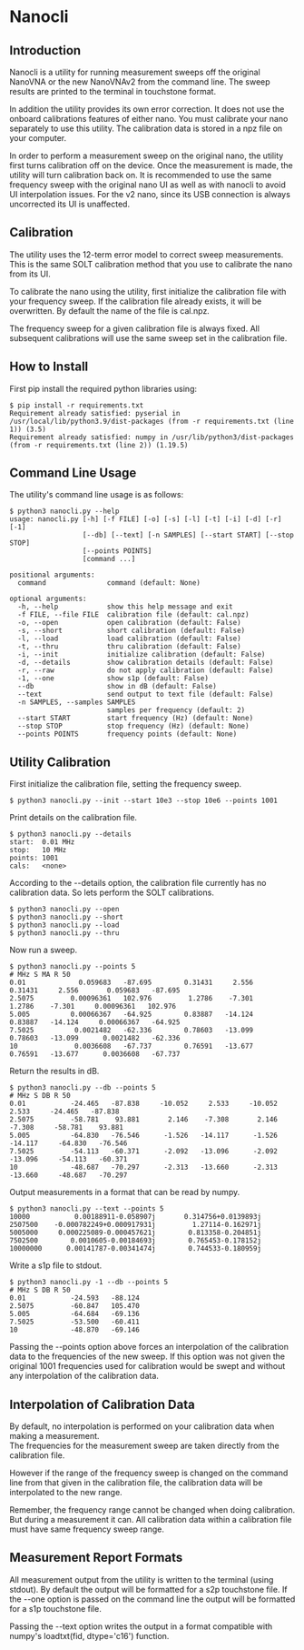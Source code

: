 # Nanocli

## Introduction

Nanocli is a utility for running measurement
sweeps off the original NanoVNA or the new NanoVNAv2
from the command line.
The sweep results are printed to the terminal
in touchstone format.

In addition the utility provides its own error correction.
It does not use the onboard calibrations features
of either nano.
You must calibrate your nano separately to use this utility.
The calibration data is stored in a npz file on your computer.

In order to perform a measurement sweep on the original nano, the
utility first turns calibration off on the device.  Once the
measurement is made, the utility will turn calibration back on.
It is recommended to use the same frequency sweep
with the original nano UI as well as with nanocli to
avoid UI interpolation issues.
For the v2 nano, since its USB connection is always uncorrected
its UI is unaffected.

## Calibration

The utility uses the 12-term error model to correct
sweep measurements.  This is the same SOLT
calibration method that you use to calibrate the nano from its UI.

To calibrate the nano using the utility, first initialize the
calibration file with your frequency sweep.
If the calibration
file already exists, it will be overwritten.  By default
the name of the file is cal.npz.

The frequency sweep for a given calibration file is always fixed.  All
subsequent calibrations will use the same sweep set in the calibration
file.

## How to Install

First pip install the required python libraries using:


```
$ pip install -r requirements.txt
Requirement already satisfied: pyserial in /usr/local/lib/python3.9/dist-packages (from -r requirements.txt (line 1)) (3.5)
Requirement already satisfied: numpy in /usr/lib/python3/dist-packages (from -r requirements.txt (line 2)) (1.19.5)
```



## Command Line Usage

The utility's command line usage is as follows:


```
$ python3 nanocli.py --help
usage: nanocli.py [-h] [-f FILE] [-o] [-s] [-l] [-t] [-i] [-d] [-r] [-1]
                  [--db] [--text] [-n SAMPLES] [--start START] [--stop STOP]
                  [--points POINTS]
                  [command ...]

positional arguments:
  command               command (default: None)

optional arguments:
  -h, --help            show this help message and exit
  -f FILE, --file FILE  calibration file (default: cal.npz)
  -o, --open            open calibration (default: False)
  -s, --short           short calibration (default: False)
  -l, --load            load calibration (default: False)
  -t, --thru            thru calibration (default: False)
  -i, --init            initialize calibration (default: False)
  -d, --details         show calibration details (default: False)
  -r, --raw             do not apply calibration (default: False)
  -1, --one             show s1p (default: False)
  --db                  show in dB (default: False)
  --text                send output to text file (default: False)
  -n SAMPLES, --samples SAMPLES
                        samples per frequency (default: 2)
  --start START         start frequency (Hz) (default: None)
  --stop STOP           stop frequency (Hz) (default: None)
  --points POINTS       frequency points (default: None)
```


## Utility Calibration

First initialize the calibration file, setting the 
frequency sweep.


```
$ python3 nanocli.py --init --start 10e3 --stop 10e6 --points 1001
```


Print details on the calibration file.


```
$ python3 nanocli.py --details
start:  0.01 MHz
stop:   10 MHz
points: 1001
cals:   <none>
```


According to the --details option, the calibration file currently has no calibration data.
So lets perform the SOLT calibrations.

```
$ python3 nanocli.py --open
$ python3 nanocli.py --short
$ python3 nanocli.py --load
$ python3 nanocli.py --thru
```

Now run a sweep.  


```
$ python3 nanocli.py --points 5
# MHz S MA R 50
0.01             0.059683   -87.695        0.31431     2.556        0.31431     2.556       0.059683   -87.695
2.5075         0.00096361   102.976         1.2786    -7.301         1.2786    -7.301     0.00096361   102.976
5.005          0.00066367   -64.925        0.83887   -14.124        0.83887   -14.124     0.00066367   -64.925
7.5025          0.0021482   -62.336        0.78603   -13.099        0.78603   -13.099      0.0021482   -62.336
10              0.0036608   -67.737        0.76591   -13.677        0.76591   -13.677      0.0036608   -67.737
```


Return the results in dB.


```
$ python3 nanocli.py --db --points 5
# MHz S DB R 50
0.01           -24.465   -87.838     -10.052     2.533     -10.052     2.533     -24.465   -87.838
2.5075         -58.781    93.881       2.146    -7.308       2.146    -7.308     -58.781    93.881
5.005          -64.830   -76.546      -1.526   -14.117      -1.526   -14.117     -64.830   -76.546
7.5025         -54.113   -60.371      -2.092   -13.096      -2.092   -13.096     -54.113   -60.371
10             -48.687   -70.297      -2.313   -13.660      -2.313   -13.660     -48.687   -70.297
```


Output measurements in a format that can be read by numpy.


```
$ python3 nanocli.py --text --points 5
10000           0.00188911-0.058907j       0.314756+0.0139893j
2507500    -0.000782249+0.000917931j         1.27114-0.162971j
5005000     0.000225089-0.000457621j        0.813358-0.204851j
7502500        0.0010605-0.00184693j        0.765453-0.178152j
10000000      0.00141787-0.00341474j        0.744533-0.180959j
```


Write a s1p file to stdout.


```
$ python3 nanocli.py -1 --db --points 5
# MHz S DB R 50
0.01           -24.593   -88.124
2.5075         -60.847   105.470
5.005          -64.684   -69.136
7.5025         -53.500   -60.411
10             -48.870   -69.146
```


Passing the --points option above
forces an interpolation of the calibration data
to the frequencies of the new sweep.  If this option was not given
the original 1001 frequencies used for calibration would be swept
and without any interpolation of the calibration data.

## Interpolation of Calibration Data

By default, no interpolation is performed
on your calibration data when making a measurement.  
The frequencies for the measurement sweep are taken directly from 
the calibration file.  

However if the range of the frequency sweep
is changed on the command line from that given 
in the calibration file,
the calibration data will be interpolated
to the new range.

Remember, the frequency range cannot be changed
when doing calibration.  But during a measurement it can.
All calibration data within a calibration file 
must have same frequency sweep range.

## Measurement Report Formats

All measurement output from the utility is
written to the terminal (using stdout).
By default the output will be formatted
for a s2p touchstone file.  If the --one option
is passed on the command line the output will be
formatted for a s1p touchstone file.

Passing the --text option writes the output
in a format compatible with numpy's loadtxt(fid, dtype='c16')
function.


